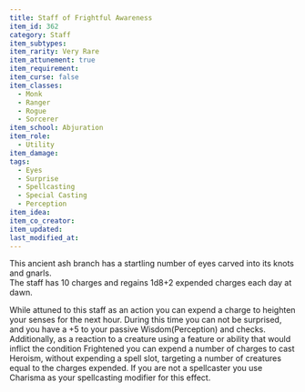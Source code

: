 ```yaml
---
title: Staff of Frightful Awareness
item_id: 362
category: Staff
item_subtypes: 
item_rarity: Very Rare
item_attunement: true
item_requirement: 
item_curse: false
item_classes: 
  - Monk
  - Ranger
  - Rogue
  - Sorcerer
item_school: Abjuration
item_role: 
  - Utility
item_damage: 
tags:
  - Eyes
  - Surprise
  - Spellcasting
  - Special Casting
  - Perception
item_idea: 
item_co_creator: 
item_updated: 
last_modified_at: 
---
```


This ancient ash branch has a startling number of eyes carved into its knots and gnarls.  
The staff has 10 charges and regains 1d8+2 expended charges each day at dawn.

While attuned to this staff as an action you can expend a charge to heighten your senses for the next hour. During this time you can not be surprised, and you have a +5 to your passive Wisdom(Perception) and checks.  
Additionally, as a reaction to a creature using a feature or ability that would inflict the condition Frightened you can expend a number of charges to cast <magic-spell>Heroism</magic-spell>, without expending a spell slot, targeting a number of creatures equal to the charges expended. If you are not a spellcaster you use Charisma as your spellcasting modifier for this effect.
